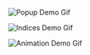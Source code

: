 ![Popup Demo Gif](https://dgqh380xariug.cloudfront.net/f46kml%2Fpreview%2F68193654%2Fmain_large.gif?response-content-disposition=inline%3Bfilename%3D%22main_large.gif%22%3B&response-content-type=image%2Fgif&Expires=1750199874&Signature=bNNMrd2vOjGpwLdl7Z1HzQfN-tbvX88ibL3enzAcZH5M8Un5HtJ1lF7NmXDI8~urhtFlGrtM8kQm8FlN-FfC-X98D-uddmmuaUIADUT3w3tJ~64JTo4r2MpwfVa83oblSoDF~tYZ7ZX6S-X5F2O7kJm9RswKuIAs786jdoPHmow45D~Hc1YiY-UEDm6Mlp4NnUu6xLpfr88GT746O4fIssVmIYpPrwCMIxuEd7umb05dtgrEhUl7Z-ZWmCoLeOxre6AgJ6kqQ1MR0nq3eRjpVHszYHxSp4q5uv0yU5n664lIBaUNpbdxXLd~k2F8kU2Ki2RHSTQB2qZLJaATzSHGMg__&Key-Pair-Id=APKAJT5WQLLEOADKLHBQ)

![Indices Demo Gif](https://d8o2c393pu2d1.cloudfront.net/a24kml%2Fpreview%2F68193652%2Fmain_large.gif?response-content-disposition=inline%3Bfilename%3D%22main_large.gif%22%3B&response-content-type=image%2Fgif&Expires=1750199868&Signature=KXTewdU2PsqeHRXjeGd7snBrpph4bxWf3PfEHQ4D2hNsbqND444jDeU3zeJ9HwcRv1GJkseNehzZw05xp~9lTkFk~Ip3Xr1Kl7k-~y5lxLy36rkZAmS4KLwRRlC18eMP-~PmL-BO1YPUpT6kaVhrJlS0ZS3mOFvIS6ofBiD-CaKX3fZ5zLKtvYB2jl0H49dFwOvUVRtRcZNeyI9QFaXRzkxhhvXS3r5YT434UehOiSN0g6tkuZwZPViadHy2j8D155DCBHKkPndhLLxp7HVq4qwvn2UEpIIm2skrVXKTTpWsQtaGr2ujcJqk1IH0Nb2TN6qkw5UCCS82pWgTBYnB1w__&Key-Pair-Id=APKAJT5WQLLEOADKLHBQ)

![Animation Demo Gif](https://d33ob2al3ysfjw.cloudfront.net/m1piml%2Fpreview%2F68193601%2Fmain_large.gif?response-content-disposition=inline%3Bfilename%3D%22main_large.gif%22%3B&response-content-type=image%2Fgif&Expires=1750199906&Signature=MsoMp19WGbl9PC8jhKa9CQZtfiUsGRu5P-a~Tw19XE~FGA0REu2LD2FbP4TKDTPCKYF-sr43bIM1YN2UPqx~-rVpdICgQCo651SRP11E2e556VC3MNivCUe-9PKKW5Ctb0RMQmcYh~mLyyAIF5derUL~l785KTu-AtCMlZhpAF09o5hJJmGv4ZMdcQUQ9CwbCAbQzMsLwklvCHgfSA-UEwqNDlgIE-sFFRte2K9kopyQ~pX4wgc~y3lo48AEEhbHx5G84qmtoJE8XuLsgwsVeW46dBTOAKx9rGs7ctgO379yQTaIzczsyv2vAPFg8u7j1k3MubVprg0lo9xGfmxI3Q__&Key-Pair-Id=APKAJT5WQLLEOADKLHBQ)
